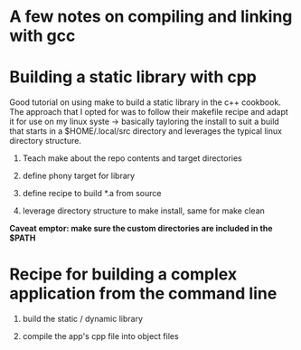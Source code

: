A few notes on compiling and linking with gcc
===============================================================================

# Building a static library with cpp

Good tutorial on using make to build a static library in the c++ cookbook. 
The approach that I opted for was to follow their makefile recipe and adapt it
for use on my linux syste -> basically tayloring the install to suit a
build that starts in a $HOME/.local/src directory and leverages the typical
linux directory structure.

1. Teach make about the repo contents and target directories

2. define phony target for library

3. define recipe to build \*.a from source

4. leverage directory structure to make install, same for make clean


**Caveat emptor: make sure the custom directories are included in the $PATH**

# Recipe for building a complex application from the command line


1. build the static / dynamic library

2. compile the app's cpp file into object files


